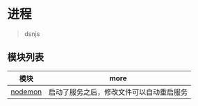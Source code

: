 # 进程

> dsnjs

## 模块列表

模块                                         | more
------------------------------------------ | --------------------
[nodemon](https://github.com/remy/nodemon) | 启动了服务之后，修改文件可以自动重启服务
